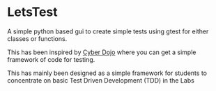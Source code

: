 # LetsTest

A simple python based gui to create simple tests using gtest for either classes or functions.

This has been inspired by [Cyber Dojo](https://cyber-dojo.org/) where you can get a simple framework of code for testing.

This has mainly been designed as a simple framework for students to concentrate on basic Test Driven Development (TDD) in the Labs 